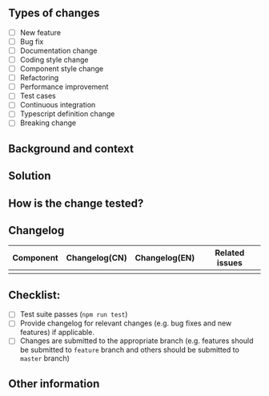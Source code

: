 <!--
  Thanks so much for your PR and contribution.

  Before submitting, please make sure to follow the Pull Request Guidelines: https://github.com/arco-design/arco-design-vue/blob/master/CONTRIBUTING.md
-->

<!-- Put an `x` in "[ ]" to check a box) -->

## Types of changes

<!-- What types of changes does this PR introduce -->

- [ ] New feature
- [ ] Bug fix
- [ ] Documentation change
- [ ] Coding style change
- [ ] Component style change
- [ ] Refactoring
- [ ] Performance improvement
- [ ] Test cases
- [ ] Continuous integration
- [ ] Typescript definition change
- [ ] Breaking change

## Background and context

<!-- Explain what problem does the PR solve -->
<!-- Link to related open issues if applicable -->

## Solution

<!-- Describe how the problem is fixed in detail -->

## How is the change tested?

<!-- Unit tests should be added/updated for bug fixes and new features, if applicable -->
<!-- Please describe how you tested the change. E.g. Creating/updating unit tests or attaching a screenshot of how it works with your change -->

## Changelog

| Component | Changelog(CN) | Changelog(EN) | Related issues |
| --------- | ------------- | ------------- | -------------- |
|           |               |               |                |

## Checklist:

- [ ] Test suite passes (`npm run test`)
- [ ] Provide changelog for relevant changes (e.g. bug fixes and new features) if applicable.
- [ ] Changes are submitted to the appropriate branch (e.g. features should be submitted to `feature` branch and others
  should be submitted to `master` branch)

## Other information

<!-- Please describe what other information that should be taken care of. E.g. describe the impact if introduce a breaking change -->
